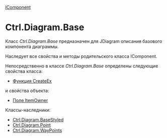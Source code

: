 ﻿---
Title: Компонент Base
Link: .Ctrl.Diagram.Base
---

[IComponent](topic:Com.Custom.ComClasses.IComponent.Default)

# Ctrl.Diagram.Base

Класс *Ctrl.Diagram.Base* предназначен для JDiagram описания базового компонента диаграммы.

Наследует все свойства и методы родительского класса IComponent.

Непосредственно в классе *Ctrl.Diagram.Base* определены следующие свойства класса:
* [Функция CreateEx](CreateEx)

и свойства объекта:
* [Поле ItemOwner](ItemOwner)
<!--* [Функция GetStorageToJson](GetStorageToJson) web -->
<!--* * [Процедура ExportToJsonProps](ExportToJsonProps) web -->
<!--* * [Процедура ExportToJsonStyle](ExportToJsonStyle) web -->
<!--* * [Процедура FromJson](FromJson) web -->
<!--* * [Процедура FromJsonProps](FromJsonProps) web -->
<!--* * [Процедура FromJsonStyle](FromJsonStyle) web -->

Классы-наследники:

* [Ctrl.Diagram.BaseStyled](topic:.Custom.ComClasses.Ctrl.Diagram.BaseStyled.Default)
* [Ctrl.Diagram.Point](topic:.Custom.ComClasses.Ctrl.Diagram.Point.Default)
* [Ctrl.Diagram.WayPoints](topic:.Custom.ComClasses.Ctrl.Diagram.WayPoints.Default)